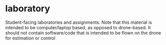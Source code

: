 # laboratory

Student-facing laboratories and assignments. Note that this material is intended to be computer/laptop based, as opposed to drone-based. It should not contain software/code that is intended to be flown on the drone for estimation or control
